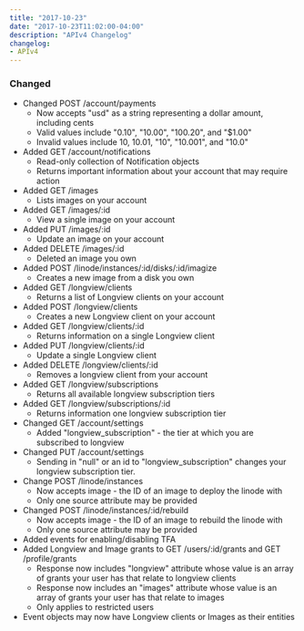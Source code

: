 ```yaml
---
title: "2017-10-23"
date: "2017-10-23T11:02:00-04:00"
description: "APIv4 Changelog"
changelog:
- APIv4
---
```

### Changed

* Changed POST /account/payments
  * Now accepts "usd" as a string representing a dollar amount, including cents
  * Valid values include "0.10", "10.00", "100.20", and "$1.00"
  * Invalid values include 10, 10.01, "10", "10.001", and "10.0"
* Added GET /account/notifications
  * Read-only collection of Notification objects
  * Returns important information about your account that may require action
* Added GET /images
  * Lists images on your account
* Added GET /images/:id
  * View a single image on your account
* Added PUT /images/:id
  * Update an image on your account
* Added DELETE /images/:id
  * Deleted an image you own
* Added POST /linode/instances/:id/disks/:id/imagize
  * Creates a new image from a disk you own
* Added GET /longview/clients
  * Returns a list of Longview clients on your account
* Added POST /longview/clients
  * Creates a new Longview client on your account
* Added GET /longview/clients/:id
  * Returns information on a single Longview client
* Added PUT /longview/clients/:id
  * Update a single Longview client
* Added DELETE /longview/clients/:id
  * Removes a longview client from your account
* Added GET /longview/subscriptions
  * Returns all available longview subscription tiers
* Added GET /longview/subscriptions/:id
  * Returns information one longview subscription tier
* Changed GET /account/settings
  * Added "longview_subscription" - the tier at which you are subscribed to longview
* Changed PUT /account/settings
  * Sending in "null" or an id to "longview_subscription" changes your longview subscription tier.
* Change POST /linode/instances
  * Now accepts image - the ID of an image to deploy the linode with
  * Only one source attribute may be provided
* Changed POST /linode/instances/:id/rebuild
  * Now accepts image - the ID of an image to rebuild the linode with
  * Only one source attribute may be provided
* Added events for enabling/disabling TFA
* Added Longview and Image grants to GET /users/:id/grants and GET /profile/grants
  * Response now includes "longview" attribute whose value is an array of grants your user has that relate to longview clients
  * Response now includes an "images" attribute whose value is an array of grants your user has that relate to images
  * Only applies to restricted users
* Event objects may now have Longview clients or Images as their entities
